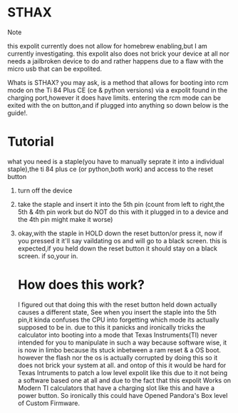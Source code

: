 # STHAX
> [!NOTE]
> this expolit currently does not allow for homebrew enabling,but I am currently investigating. this expolit also does not brick your device at all nor needs a jailbroken device to do and rather happens due to a flaw with the micro usb that can be expolited.

Whats is STHAX? you may ask, is a method that allows for booting into rcm mode on the Ti 84 Plus CE (ce & python versions) via a expolit found in the charging port,however it does have limits. entering the rcm mode can be exited with the on button,and if plugged into anything so down below is the guide!.


# Tutorial
what you need is a staple(you have to manually seprate it into a individual staple),the ti 84 plus ce (or python,both work) and access to the reset button

1. turn off the device
2. take the staple and insert it into the 5th pin (count from left to right,the 5th & 4th pin work but do NOT do this with it plugged in to a device and the 4th pin might make it worse)
3. okay,with the staple in HOLD down the reset button/or press it, now if you pressed it it'll say vaildating os and will go to a black screen. this is expected,if you held down the reset button it should stay on a black screen. if so,your in.

   # How does this work?
   I figured out that doing this with the reset button held down actually causes a different state, See when you insert the staple into the 5th pin,it kinda confuses the CPU into forgetting which mode its actually supposed to be in. due to this it panicks and ironically tricks the calculator into booting into a mode that Texas Instruments(TI) never intended for you to manipulate in such a way because software wise, it is now in limbo because its stuck inbetween a ram reset & a OS boot. however the flash nor the os is actually corrupted by doing this so it does not brick your system at all. and ontop of this it would be hard for Texas Intruments to patch a low level expolit like this due to it not being a software based one at all and due to the fact that this expolit Works on Modern TI calculators that have a charging slot like this and have a power button. So ironically this could have Opened Pandora's Box level of Custom Firmware.
